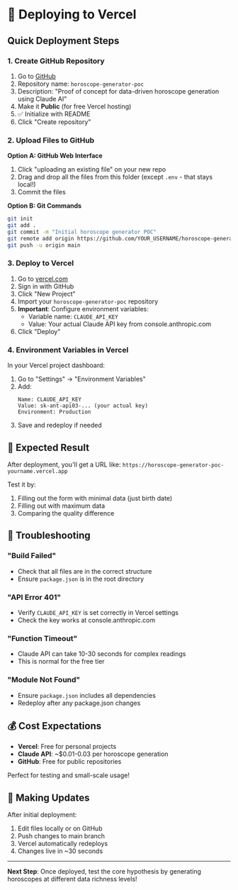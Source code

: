 # 🚀 Deploying to Vercel

## Quick Deployment Steps

### 1. Create GitHub Repository
1. Go to [GitHub](https://github.com/new)
2. Repository name: `horoscope-generator-poc`
3. Description: "Proof of concept for data-driven horoscope generation using Claude AI"
4. Make it **Public** (for free Vercel hosting)
5. ✅ Initialize with README
6. Click "Create repository"

### 2. Upload Files to GitHub

**Option A: GitHub Web Interface**
1. Click "uploading an existing file" on your new repo
2. Drag and drop all the files from this folder (except `.env` - that stays local!)
3. Commit the files

**Option B: Git Commands**
```bash
git init
git add .
git commit -m "Initial horoscope generator POC"
git remote add origin https://github.com/YOUR_USERNAME/horoscope-generator-poc.git
git push -u origin main
```

### 3. Deploy to Vercel

1. Go to [vercel.com](https://vercel.com)
2. Sign in with GitHub
3. Click "New Project"
4. Import your `horoscope-generator-poc` repository
5. **Important**: Configure environment variables:
   - Variable name: `CLAUDE_API_KEY`
   - Value: Your actual Claude API key from console.anthropic.com
6. Click "Deploy"

### 4. Environment Variables in Vercel

In your Vercel project dashboard:
1. Go to "Settings" → "Environment Variables"
2. Add:
   ```
   Name: CLAUDE_API_KEY
   Value: sk-ant-api03-... (your actual key)
   Environment: Production
   ```
3. Save and redeploy if needed

## 🎯 Expected Result

After deployment, you'll get a URL like:
`https://horoscope-generator-poc-yourname.vercel.app`

Test it by:
1. Filling out the form with minimal data (just birth date)
2. Filling out with maximum data
3. Comparing the quality difference

## 🐛 Troubleshooting

### "Build Failed"
- Check that all files are in the correct structure
- Ensure `package.json` is in the root directory

### "API Error 401"
- Verify `CLAUDE_API_KEY` is set correctly in Vercel settings
- Check the key works at console.anthropic.com

### "Function Timeout"
- Claude API can take 10-30 seconds for complex readings
- This is normal for the free tier

### "Module Not Found"
- Ensure `package.json` includes all dependencies
- Redeploy after any package.json changes

## 💰 Cost Expectations

- **Vercel**: Free for personal projects
- **Claude API**: ~$0.01-0.03 per horoscope generation
- **GitHub**: Free for public repositories

Perfect for testing and small-scale usage!

## 🔄 Making Updates

After initial deployment:
1. Edit files locally or on GitHub
2. Push changes to main branch
3. Vercel automatically redeploys
4. Changes live in ~30 seconds

---

**Next Step**: Once deployed, test the core hypothesis by generating horoscopes at different data richness levels!